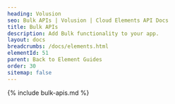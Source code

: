 ```yaml
---
heading: Volusion
seo: Bulk APIs | Volusion | Cloud Elements API Docs
title: Bulk APIs
description: Add Bulk functionality to your app.
layout: docs
breadcrumbs: /docs/elements.html
elementId: 51
parent: Back to Element Guides
order: 30
sitemap: false
---
```


{% include bulk-apis.md %}
